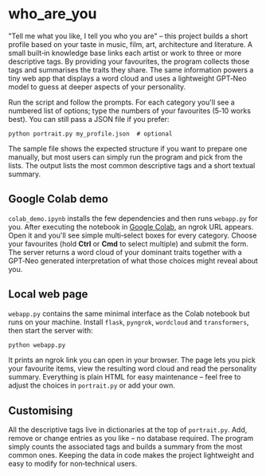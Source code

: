 # who_are_you

"Tell me what you like, I tell you who you are" – this project builds a short profile based on your taste in music, film, art, architecture and literature.  A small built‑in knowledge base links each artist or work to three or more descriptive tags.  By providing your favourites, the program collects those tags and summarises the traits they share.  The same information powers a tiny web app that displays a word cloud and uses a lightweight GPT‑Neo model to guess at deeper aspects of your personality.

Run the script and follow the prompts. For each category you'll see a numbered list of options; type the numbers of your favourites (5‑10 works best). You can still pass a JSON file if you prefer:

```
python portrait.py my_profile.json  # optional
```

The sample file shows the expected structure if you want to prepare one manually, but most users can simply run the program and pick from the lists. The output lists the most common descriptive tags and a short textual summary.

## Google Colab demo

`colab_demo.ipynb` installs the few dependencies and then runs `webapp.py` for you.  After executing the notebook in [Google Colab](https://colab.research.google.com/), an ngrok URL appears.  Open it and you'll see simple multi‑select boxes for every category.  Choose your favourites (hold **Ctrl** or **Cmd** to select multiple) and submit the form.  The server returns a word cloud of your dominant traits together with a GPT‑Neo generated interpretation of what those choices might reveal about you.

## Local web page

`webapp.py` contains the same minimal interface as the Colab notebook but runs on your machine.  Install `flask`, `pyngrok`, `wordcloud` and `transformers`, then start the server with:

```bash
python webapp.py
```
It prints an ngrok link you can open in your browser.  The page lets you pick your favourite items, view the resulting word cloud and read the personality summary.  Everything is plain HTML for easy maintenance – feel free to adjust the choices in `portrait.py` or add your own.

## Customising

All the descriptive tags live in dictionaries at the top of `portrait.py`.  Add, remove or change entries as you like – no database required.  The program simply counts the associated tags and builds a summary from the most common ones.  Keeping the data in code makes the project lightweight and easy to modify for non‑technical users.
